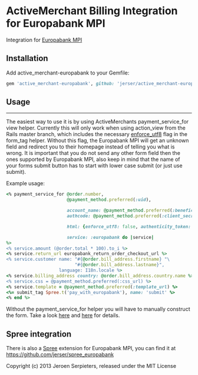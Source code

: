 ActiveMerchant Billing Integration for Europabank MPI
==========================

Integration for [Europabank MPI](https://www.europabank.be/ecommerce-professioneel)

Installation
------------

Add active_merchant-europabank to your Gemfile:

```ruby
gem 'active_merchant-europabank', github: 'jerser/active_merchant-europabank'
```

Usage
---------
---------

The easiest way to use it is by using ActiveMerchants payment_service_for
view helper. Currently this will only work when using action_view from the Rails
master branch, which includes the necessary [enforce_utf8](https://github.com/rails/rails/commit/06388b07791a24e9d3351a74bfdf23809bb1e69b) flag in the form_tag helper.
Without this flag, the Europabank MPI will get an unknown field and redirect you
to their homepage instead of telling you what is wrong. It is important that you
do not send any other form field then the ones supported by Europabank MPI, also
keep in mind that the name of your forms submit button has to start with lower
case submit (or just use submit).

Example usage:

```ruby
<% payment_service_for @order.number,
                       @payment_method.preferred(:uid),

                       account_name: @payment_method.preferred(:beneficiary),
                       authcode: @payment_method.preferred(:client_secret),

                       html: {enforce_utf8: false, authenticity_token: false},

                       service: :europabank do |service|
%>
<% service.amount (@order.total * 100).to_i %>
<% service.return_url europabank_return_order_checkout_url %>
<% service.customer name: "#{@order.bill_address.firstname} "\
                          "#{@order.bill_address.lastname}",
                    language: I18n.locale %>
<% service.billing_address country: @order.bill_address.country.name %>
<% service.css = @payment_method.preferred(:css_url) %>
<% service.template = @payment_method.preferred(:template_url) %>
<%= submit_tag Spree.t('pay_with_europabank'), name: 'submit' %>
<% end %>
```

Without the payment_service_for helper you will have to manually construct the
form. Take a look [here](https://github.com/jerser/spree_europabank/commit/be87f2ee045b3190dd44dff7478675c62befa384#diff-645e8bb9292d7fbfa876582d1d29f773R1) and [here](https://github.com/jerser/spree_europabank/commit/be87f2ee045b3190dd44dff7478675c62befa384#diff-eadf1ab3e046e32d8d2152437469939fR13) for details.

Spree integration
-------

There is also a [Spree](http://spreecommerce.com) extension for Europabank MPI,
you can find it at <https://github.com/jerser/spree_europabank>

Copyright (c) 2013 Jeroen Serpieters, released under the MIT License
